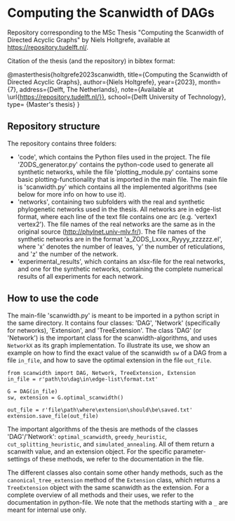
# Computing the Scanwidth of DAGs

Repository corresponding to the MSc Thesis "Computing the Scanwidth of Directed Acyclic Graphs" by Niels Holtgrefe, available at https://repository.tudelft.nl/.

Citation of the thesis (and the repository) in bibtex format:

@masterthesis{holtgrefe2023scanwidth, 
title={Computing the Scanwidth of Directed Acyclic Graphs}, author={Niels Holtgrefe}, year={2023}, month={7}, address={Delft, The Netherlands}, note={Available at \url{https://repository.tudelft.nl/}}, school={Delft University of Technology}, type= {Master's thesis}
}



## Repository structure
The repository contains three folders:
* 'code', which contains the Python files used in the project. The file 'ZODS_generator.py' contains the python-code used to generate all synthetic networks, while the file 'plotting_module.py' contains some basic plotting-functionality that is imported in the main file. The main file is 'scanwidth.py' which contains all the implemented algorithms (see below for more info on how to use it).
* 'networks', containing two subfolders with the real and synthetic phylogenetic networks used in the thesis. All networks are in edge-list format, where each line of the text file contains one arc (e.g. 'vertex1 vertex2'). The file names of the real networks are the same as in the original source (http://phylnet.univ-mlv.fr/). The file names of the synthetic networks are in the format 'a_ZODS_Lxxxx_Ryyyy_zzzzzz.el', where 'x' denotes the number of leaves, 'y' the number of reticulations, and 'z' the number of the network.
* 'experimental_results', which contains an xlsx-file for the real networks, and one for the synthetic networks, containing the complete numerical results of all experiments for each network.
## How to use the code
The main-file 'scanwidth.py' is meant to be imported in a python script in the same directory. It contains four classes: 'DAG', 'Network' (specifically for networks), 'Extension', and 'TreeExtension'. The class 'DAG' (or 'Network') is the important class for the scanwidth-algorithms, and uses `NetworkX` as its graph implementation. To illustrate its use, we show an example on how to find the exact value of the scanwidth `sw` of a DAG from a file `in_file`, and how to save the optimal extension in the file `out_file`.
```
from scanwidth import DAG, Network, TreeExtension, Extension
in_file = r'path\to\dag\in\edge-list\format.txt'

G = DAG(in_file)
sw, extension = G.optimal_scanwidth()

out_file = r'file\path\where\extension\should\be\saved.txt'
extension.save_file(out_file)
```
The important algorithms of the thesis are methods of the classes 'DAG'/'Network': `optimal_scanwidth`, `greedy_heuristic`, `cut_splitting_heuristic`, and `simulated_annealing`. All of them return a scanwith value, and an extension object. For the specific parameter-settings of these methods, we refer to the documentation in the file.

The different classes also contain some other handy methods, such as the `canonical_tree_extension` method of the `Extension` class, which returns a `TreeExtension` object with the same scanwidth as the extension. For a complete overview of all methods and their uses, we refer to the documentation in python-file. We note that the methods starting with a `_` are meant for internal use only.
